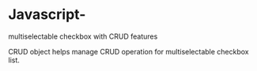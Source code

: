 # Javascript-
multiselectable checkbox with CRUD features

CRUD object helps manage CRUD operation for multiselectable checkbox list.
